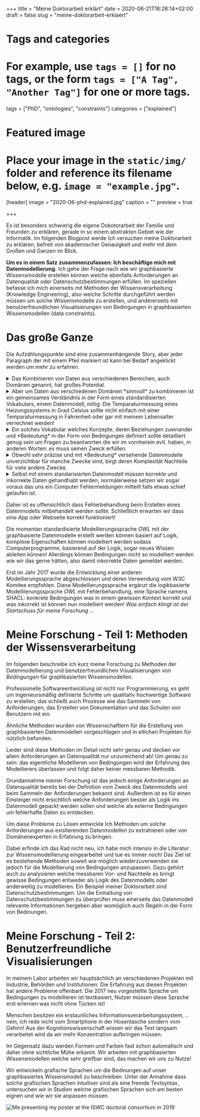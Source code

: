 +++
title = "Meine Doktorarbeit erklärt"
date = 2020-06-21T16:28:14+02:00
draft = false
slug = "meine-doktorarbeit-erklaert"

# Tags and categories
# For example, use `tags = []` for no tags, or the form `tags = ["A Tag", "Another Tag"]` for one or more tags.
tags = ["PhD", "ontologies", "constraints"]
categories = ["explained"]

# Featured image
# Place your image in the `static/img/` folder and reference its filename below, e.g. `image = "example.jpg"`.
[header]
image = "2020-06-phd-explained.jpg"
caption = ""
preview = true

+++

Es ist besonders schwierig die eigene Dokotorarbeit der Familie und Freunden zu erklären,
gerade in so einem abstrakten Gebiet wie der Informatik.
Im folgenden Blogpost werde Ich versuchen meine Doktorarbeit zu erklären,
befreit von akademischer Genauigkeit und mehr mit dem Großen und Ganzen im Blick.

<!--more-->

**Um es in einem Satz zusammenzufassen: Ich beschäftige mich mit Datenmodellierung.**
Ich gehe der Frage nach
wie wir graphbasierte Wissensmodelle erstellen können welche 
ebenfalls Anforderungen an Datenqualität oder Datenschutzbestimmungen erfüllen.
Im speziellen befasse ich mich einerseits mit Methoden der Wissensverarbeitung (Knowledge Engineering),
also welche Schritte durchgeführt werden müssen um solche Wissensmodelle zu erstellen,
und andererseits mit benutzerfreundlichen Visualisierungen von Bedingungen in graphbasierten Wissensmodellen (data constraints).

# Das große Ganze

Die Aufzählungspunkte sind eine zusammenhängende Story,
aber jeder Paragraph der mit einem Pfeil markiert ist kann bei Bedarf angeklickt werden um mehr zu erfahren.

<details>
<summary>Das Kombinieren von Daten aus verschiedenen Bereichen,
auch Domänen genannt, hat großes Potential.</summary>
Um den folgenden Befehl auszuführen müssen Informationen aus verschiedenen Bereichen zur Verfügung stehen.
"Alexa, schalte die Heizung an wenn ich im Homeoffice bin, es weniger als 18 Grad Celsius hat und die Kilowattstunde Strom nicht mehr als x Euro kostet".
Was wenn das Thermometer nur Daten in Fahrenheit zur Verfügung stellt?
Was wenn keine Informationen zu aktuellen Preisen vorliegen?
Und was ist überhaupt Homeoffice, wie kann Alexa das feststellen?
Ein Heizungssystem besteht aus vielen Sensoren, mein Kalender besteht aus vielen Daten
und eine Gemeinde publiziert oft Statistiken oder andere Informationen als "Open Data".
All diese Daten sind in verschiedenen Formaten und jeder der sich versucht eine nützliche App
zu Entwickeln welche alle drei Datenquellen verwendet muss die App womöglich
für jedes Heizungsszstem, jede Kalenderapplikation oder jede Gemeinde aufs neue entwickeln!
Standards helfen das Leben einfacher zu machen, ein Smartphone Ladekabel passt in jede Steckdose
in einem Land.
Dasselbe Prinzip gilt auch für Daten, folgen zum Beispiel alle Heizungshersteller einem Standard
Datenmodell kann eine App für verschiedene Heizungsanlagen verwendet werden.
Leider ist so ein Standard auf einen Bereich beschränkt,
und warum sollte ein Heizungsstandard auch Kalenderinformationen oder Strompreise definieren?!
</details>

<details>
<summary>Aber um Daten aus verschiedenen Domänen *sinnvoll* zu kombinieren ist ein
gemeinsames Verständnis in der Form eines standardisierten Vokabulars, einem Datenmodell, nötig:
Die Temparaturmessung eines Heizungssystems in Grad Celsius sollte nicht einfach
mit einer Temparaturmessung in Fahrenheit oder gar mit meinem Lebensalter verrechnet werden!
</summary>
Hierfür verwende Ich das Resource Description Framework ([RDF](https://www.w3.org/TR/2014/REC-rdf11-concepts-20140225/)),
eine vom World Wide Web Consortium (W3C) empfohlene graphbasierte Sprache.
Jedes *Ding* und jede mögliche *Beziehung* zwischen *Dingen* bekommt eine eigene Webadresse!
Dadurch ist *alles* eindeutig identifizierbar, und da alles derselben Graphstruktur folgt
kann ein *Heizungssystem* welches in der *Seriennummer*-beziehung zu einer *Nummer steht*,
auch in einer *gehört-zu*-beziehung zu *mir* stehen.
Es kann ebenfalls spezifiziert werden das eine konkrete *Messung* vom typ *Grad Celsius* ist.
*Ich* wiederum kann in mehreren *Beziehugen* zu persönlichen Informationen wie meiner *Blutgruppe*
oder meinem *Geburtsdatum* stehen.
Das große Plus: Computerprogramme können die "Webseiten" nachschlagen und die Definitionen
von *Dingen* und *Beziehungen* lesen und interpretieren.
Außerdem lässt sich so ein Graph einheitlich nach Informationen durchsuchen
egal ob es sich jetzt um Informationen zu meiner Heizung oder mir handelt.
</details>


<details>
<summary>Ein solches Vokabular welches Konzepte, deren Beziehungen zueinander
und *Bedeutung* in der Form von Bedingungen definiert
sollte detailliert genug sein um Fragen zu beantworten
die wir im vornherein evtl. haben, in anderen Worten: es muss seinen Zweck erfüllen.
</summary>
Ein erster Schritt in der Wissensmodellierung ist das Aufschreiben der Anforderungen,
zum Beispiel in Form von Fragen.
Dadurch kann in einem späterern Schritt in der Wissensmodelleriung überprüft werden
ob das Datenmodell seine Anforderungen erfüllt, also die Fragen beantworten kann.
</details>


<details>
<summary>
Obwohl sehr präzise und mit *Bedeutung* versehende Datenmodelle unverzichtbar für manche Zwecke sind,
birgt deren Komplexität Nachteile für viele andere Zwecke.
</summary>
In den Domänen *Biotechnik* und *Maschinenbau* werden oft sehr präzise
Datenmodelle mit RDF erstellt.
Diese sind so präzise das spezielle Programme mit den gegebenen logischen Regeln
neues Wissen ableiten und logische *Inkonsistenzen* entdecken können;
etwas das sehr viel Geld und Probleme ersparen kann!
Der Nachteil ist dass das Erstellen solcher präzisen Datenmodelle sehr aufwendig
ist, man Experten benötigt und das Datenmodell evtl. schlecht wiederverwendbar ist,
also zuviele problemspezifische Annahmen im Modell getroffen wurden.
Im Kontrast dazu haben wir das Web,
googlen wir ein lokales Restaurant zeigt Google uns in einer Infobox
die Öffnungszeiten, das Jahr der Gründung, die Addresse und vieles mehr.
Das sind ebenfalls Daten aus verschiedenen Domänen, für gewöhnlich
auf der Webseite des Restaurants zur Verfügung gestellt die dann
von Google gelesen werden.
Spezifische Informationen in der Webseite sind, ebenfalls mit einem
standardisierten Vokabular, gekennzeichnet!
Das ist dasselbe Prinzip, allerdings ist dieses Vokabular,
genannt Schema.org, sehr breit gefächert und unterliegt
weniger logischen Beschränkungen.
Dass macht das Modell einfach wiederverwendbar!
</details>

<details>
<summary>
Selbst mit einem standarisierten Datenmodell müssen korrekte und inkorrekte Daten gehandhabt werden,
normalerweise setzen wir sogar voraus das uns ein Computer Fehlermeldungen mitteilt falls etwas schief gelaufen ist.
</summary>
Sobald mehrere Systeme Daten austauschen müssen oder ein Benutzer im Spiel ist
welcher Daten in eine Applikation eingibt muss mit fehlerhaften Daten gerechnet werden!
</details>


Daher ist es offensichtlich dass Fehlerbehandlung beim Erstellen eines Datenmodells mitbehandelt werden sollte.
Schließlich erwarten wir dass *eine App* oder Webseite korrekt funktioniert!

Die momentan standardisierte Modellierungssprache *OWL* mit der graphbasierte Datenmodelle erstellt werden können
basiert auf Logik, komplexe Eigenschaften können modelliert werden sodass Computerprogramme,
basierend auf der Logik, sogar neues Wissen ableiten können!
Allerdings können Bedingungen nicht so modelliert werden wie wir das gerne hätten,
also damit inkorrekte Daten gemeldet werden.


Erst im Jahr 2017 wurde die Entwicklung einer anderen Modellierungssprache abgeschlossen und deren Verwendung vom W3C Komitee empfohlen.
Diese Modellierungssprache ergänzt die logikbasierte Modellilerungssprache *OWL* mit Fehlerbehandlung, eine Sprache namens SHACL:
konkrete Bedingungen was in einem gewissen Kontext korrekt und was inkorrekt ist können nun modelliert werden!
*Was einfach klingt ist der Startschuss für meine Forschung ...*

# Meine Forschung - Teil 1: Methoden der Wissensverarbeitung

Im folgenden beschreibe ich kurz meine Forschung zu Methoden der Datenmodellierung
und benutzerfreundlichen Visualisierungen von *Bedingungen* für graphbasierten Wissensmodellen.

Professionelle Softwareentwicklung ist nicht nur Programmierung,
es geht um ingenieursmäßig definierte Schritte um qualitativ hochwertige Software zu erstellen,
das schließt auch Prozesse wie das Sammeln von Anforderungen,
das Erstellen von Dokumentation und das Schulen von Benutzern mit ein.

Ähnliche Methoden wurden von Wissenschaftlern für die Erstellung von graphbasierten Datenmodellen vorgeschlagen
und in etlichen Projekten für nützlich befunden.

Leider sind diese Methoden im Detail nicht sehr genau und decken
vor allem Anforderungen an Datenqualität nur unzureichend ab!
Um genau zu sein: das eigentliche Modellieren von Bedingungen wird der Erfahrung des Modellierers überlassen
und folgt daher keiner messbaren Methodik.

Grundannahme meiner Forschung ist das jedoch einige Anforderungen an Datenqualität bereits bei
der Definition vom Zweck des Datenmodells und beim Sammeln der Anforderungen bekannt sind.
Außerdem ist es für einen Einsteiger nicht ersichtlich welche Anforderungen
besser als Logik ins Datenmodell gepackt werden sollen und welche als externe Bedingungen
um fehlerhafte Daten zu entdecken.

Um diese Probleme zu Lösen entwickle Ich Methoden um solche 
Anforderungen aus existierenden Datenmodellen zu extrahieren
oder von Domänenexperten in Erfahrung zu bringen.

Dabei erfinde ich das Rad nicht neu,
ich habe mich intensiv in die Literatur zur Wissensmodellierung eingearbeitet und tue es immer noch!
Das Ziel ist es bestehende Methoden soweit wie möglich wiederzuverwenden
sie jedoch für die Modellierung von Bedingungen anzupassen.
Dazu gehört auch zu analysieren welche messbaren Vor- und Nachteile es bringt
gewisse Bedingungen entweder als Logik des Datenmodells oder anderweitig zu modellieren.
Ein Beispiel meiner Doktorarbeit sind Datenschutzbestimmungen.
Um die Einhaltung von Datenschutzbestimmungen zu überprüfen muss einerseits
das Datenmodell relevante Informationen hergeben aber womöglich auch
Regeln in der Form von Bedinungen.

# Meine Forschung - Teil 2: Benutzerfreundliche Visualisierungen

In meinem Labor arbeiten wir hauptsächlich an verschiedenen Projekten mit Industrie, Behörden und Institutionen.
Die Erfahrung aus diesen Projekten hat andere Probleme offenbart:
Die 2017 neu vorgestellte Sprache um Bedingungen zu modellieren ist textbasiert,
Nutzer müssen diese Sprache erst erlernen was nicht ohne Tücken ist!

Menschen besitzen ein erstaunliches Informationsverarbeitungssystem, ..
nein, ich rede nicht vom Smartphone in der Hosentasche sondern vom Gehirn!
Aus der Kognitionswissenschaft wissen wir das Text langsam verarbeitet wird da wir mehr Konzentration aufbringen müssen.

Im Gegensatz dazu werden Formen und Farben fast schon automatisch und daher ohne sichtliche Mühe erkannt.
Wir arbeiten mit graphbasierten Wissensmodellen welche sehr greifbar sind, das machen wir uns zu Nutze!

Wir entwickeln grafische Sprachen um die Bedinungen auf unser graphbasiertes Wissensmodell zu beschreiben.
Unter der Annahme dass solche grafischen Sprachen *intuitiver* sind als eine fremde Textsyntax,
untersuchen wir in Studien welche grafischen Sprachen sich am besten eignen und
wie wir sie anpassen müssen.

![Me presenting my poster at the ISWC doctoral consortium in 2019](/img/2019-11-05-iswc-poster-sven.jpg)
